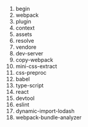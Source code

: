 1. begin
2. webpack
3. plugin
4. context
5. assets
6. resolve
7. vendore
8. dev-server
9. copy-webpack
10. mini-css-extract
11. css-preproc
12. babel
13. type-script
14. react
15. devtool
16. eslint
17. dynamic-import-lodash
18. webpack-bundle-analyzer